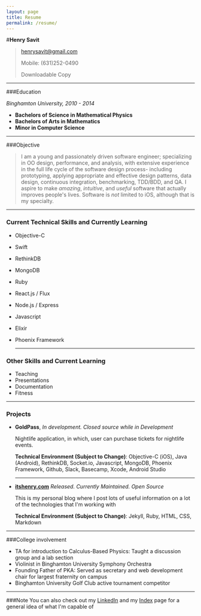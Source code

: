 ```yaml
---
layout: page
title: Resume
permalink: /resume/
---
```


#**Henry Savit**

> henrysavit@gmail.com 
>                      		
> Mobile: (631)252-0490
> 
> Downloadable Copy

---
###Education

*Binghamton University, 2010 - 2014*

+ **Bachelors of Science in Mathematical Physics**
+ **Bachelors of Arts in Mathematics**
+ **Minor in Computer Science**

------
###Objective

> I am a young and passionately driven software engineer; specializing in OO design, performance, and analysis, with extensive experience in the full life cycle of the software design process- including prototyping, applying appropriate and effective design patterns, data design, continuous integration, benchmarking, TDD/BDD, and QA. I aspire to make *amazing*, *intuitive*, and *useful* software that actually improves people's lives. Software is _not_ limited to iOS, although that is my specialty. 

____

### Current Technical Skills and Currently Learning

+ Objective-C
+ Swift
+ RethinkDB
+ MongoDB
+ Ruby
+ React.js / Flux
+ Node.js / Express
+ Javascript
+ Elixir
+ Phoenix Framework

	------

### Other Skills and Current Learning

+ Teaching
+ Presentations
+ Documentation
+ Fitness

------

### Projects

* **GoldPass**, *In development. Closed source while in Development*
    
    Nightlife application, in which, user can purchase tickets for nightlife events.
     
     **Technical Environment (Subject to Change)**: Objective-C (iOS), Java (Android), RethinkDB, Socket.io, Javascript, MongoDB, Phoenix Framework, Github, Slack, Basecamp, Xcode, Android Studio

	---

* **[itshenry.com](https://github.com/hsavit1/hsavit1.github.io)** *Released. Currently Maintained. Open Source*
    
    This is my personal blog where I post lots of useful information on a lot of the technologies that I'm working with
     
     **Technical Environment (Subject to Change)**: Jekyll, Ruby, HTML, CSS, Markdown

---
###College involvement
+ TA for introduction to Calculus-Based Physics: Taught a discussion group and a lab section 
+ Violinist in Binghamton University Symphony Orchestra
+ Founding Father of PKA: Served as secretary and web development chair for largest fraternity on campus
+ Binghamton University Golf Club active tournament competitor 

---
###Note
You can also check out my [LinkedIn](https://www.linkedin.com/pub/henry-savit/69/270/450) and my [Index](http://itshenry.com/Index.html) page for a general idea of what I'm capable of
